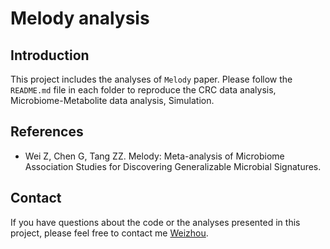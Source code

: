 # Melody analysis

## Introduction

This project includes the analyses of `Melody` paper. Please follow the `README.md` file in each folder to reproduce the CRC data analysis, Microbiome-Metabolite data analysis, Simulation.

## References

* Wei Z, Chen G, Tang ZZ. Melody: Meta-analysis of Microbiome Association Studies for Discovering Generalizable Microbial Signatures.

## Contact

If you have questions about the code or the analyses presented in this project, please feel free to contact me [Weizhou](mailto:zwei74@wisc.edu?subject=[GitHub]%20Melody%20paper%20analysis).
